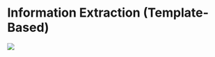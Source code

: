# Information Extraction (Template-Based)
![](https://github.com/seanaba/Information-Extraction-Structured-Documents/blob/master/doc/pic/pic1.jpg)
